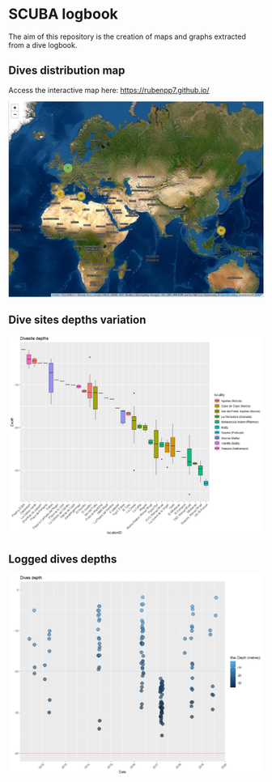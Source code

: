 # SCUBA logbook

The aim of this repository is the creation of maps and graphs extracted from a dive logbook.

## Dives distribution map

Access the interactive map here:
<a href="https://rubenpp7.github.io/" target="_blank">https://rubenpp7.github.io/</a>



![distribution](images/logbook_map.png)


## Dive sites depths variation

![divesite_depths](images/divesite_depths.png)

## Logged dives depths

![logged_depths](images/logged_depths.png)